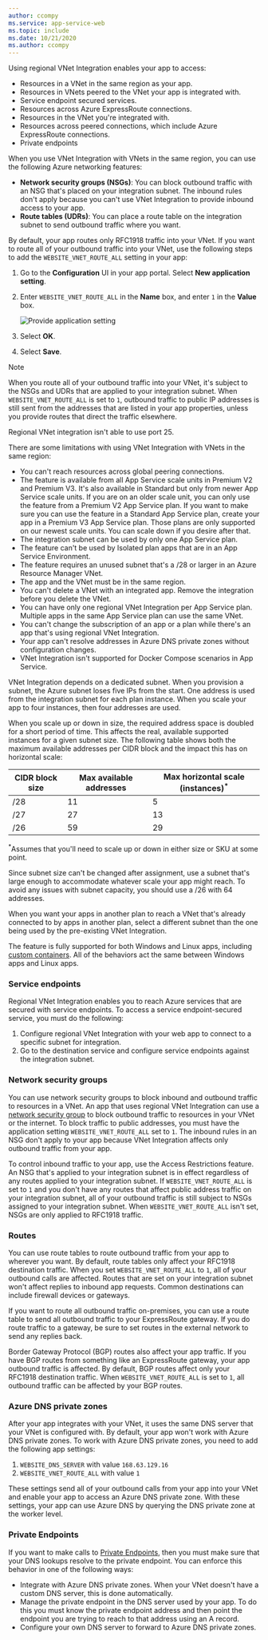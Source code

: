 ```yaml
---
author: ccompy
ms.service: app-service-web
ms.topic: include
ms.date: 10/21/2020
ms.author: ccompy
---
```

Using regional VNet Integration enables your app to access:

* Resources in a VNet in the same region as your app.
* Resources in VNets peered to the VNet your app is integrated with.
* Service endpoint secured services.
* Resources across Azure ExpressRoute connections.
* Resources in the VNet you're integrated with.
* Resources across peered connections, which include Azure ExpressRoute connections.
* Private endpoints 

When you use VNet Integration with VNets in the same region, you can use the following Azure networking features:

* **Network security groups (NSGs)**: You can block outbound traffic with an NSG that's placed on your integration subnet. The inbound rules don't apply because you can't use VNet Integration to provide inbound access to your app.
* **Route tables (UDRs)**: You can place a route table on the integration subnet to send outbound traffic where you want.

By default, your app routes only RFC1918 traffic into your VNet. If you want to route all of your outbound traffic into your VNet, use the following steps to add the `WEBSITE_VNET_ROUTE_ALL` setting in your app: 

1. Go to the **Configuration** UI in your app portal. Select **New application setting**.
1. Enter `WEBSITE_VNET_ROUTE_ALL` in the **Name** box, and enter `1` in the **Value** box.

   ![Provide application setting][4]

1. Select **OK**.
1. Select **Save**.

> [!NOTE]
> When you route all of your outbound traffic into your VNet, it's subject to the NSGs and UDRs that are applied to your integration subnet. When `WEBSITE_VNET_ROUTE_ALL` is set to `1`, outbound traffic to public IP addresses is still sent from the addresses that are listed in your app properties, unless you provide routes that direct the traffic elsewhere.
> 
> Regional VNet integration isn't able to use port 25.

There are some limitations with using VNet Integration with VNets in the same region:

* You can't reach resources across global peering connections.
* The feature is available from all App Service scale units in Premium V2 and Premium V3. It's also available in Standard but only from newer App Service scale units. If you are on an older scale unit, you can only use the feature from a Premium V2 App Service plan. If you want to make sure you can use the feature in a Standard App Service plan, create your app in a Premium V3 App Service plan. Those plans are only supported on our newest scale units. You can scale down if you desire after that.  
* The integration subnet can be used by only one App Service plan.
* The feature can't be used by Isolated plan apps that are in an App Service Environment.
* The feature requires an unused subnet that's a /28 or larger in an Azure Resource Manager VNet.
* The app and the VNet must be in the same region.
* You can't delete a VNet with an integrated app. Remove the integration before you delete the VNet.
* You can have only one regional VNet Integration per App Service plan. Multiple apps in the same App Service plan can use the same VNet.
* You can't change the subscription of an app or a plan while there's an app that's using regional VNet Integration.
* Your app can't resolve addresses in Azure DNS private zones without configuration changes.
* VNet Integration isn't supported for Docker Compose scenarios in App Service.

VNet Integration depends on a dedicated subnet. When you provision a subnet, the Azure subnet loses five IPs from the start. One address is used from the integration subnet for each plan instance. When you scale your app to four instances, then four addresses are used. 

When you scale up or down in size, the required address space is doubled for a short period of time. This affects the real, available supported instances for a given subnet size. The following table shows both the maximum available addresses per CIDR block and the impact this has on horizontal scale:

| CIDR block size | Max available addresses | Max horizontal scale (instances)<sup>*</sup> |
|-----------------|-------------------------|---------------------------------|
| /28             | 11                      | 5                               |
| /27             | 27                      | 13                              |
| /26             | 59                      | 29                              |

<sup>*</sup>Assumes that you'll need to scale up or down in either size or SKU at some point. 

Since subnet size can't be changed after assignment, use a subnet that's large enough to accommodate whatever scale your app might reach. To avoid any issues with subnet capacity, you should use a /26 with 64 addresses.  

When you want your apps in another plan to reach a VNet that's already connected to by apps in another plan, select a different subnet than the one being used by the pre-existing VNet Integration.

The feature is fully supported for both Windows and Linux apps, including [custom containers](../articles/app-service/quickstart-custom-container.md). All of the behaviors act the same between Windows apps and Linux apps.

### Service endpoints

Regional VNet Integration enables you to reach Azure services that are secured with service endpoints. To access a service endpoint-secured service, you must do the following:

1. Configure regional VNet Integration with your web app to connect to a specific subnet for integration.
1. Go to the destination service and configure service endpoints against the integration subnet.

### Network security groups

You can use network security groups to block inbound and outbound traffic to resources in a VNet. An app that uses regional VNet Integration can use a [network security group][VNETnsg] to block outbound traffic to resources in your VNet or the internet. To block traffic to public addresses, you must have the application setting `WEBSITE_VNET_ROUTE_ALL` set to `1`. The inbound rules in an NSG don't apply to your app because VNet Integration affects only outbound traffic from your app.

To control inbound traffic to your app, use the Access Restrictions feature. An NSG that's applied to your integration subnet is in effect regardless of any routes applied to your integration subnet. If `WEBSITE_VNET_ROUTE_ALL` is set to `1` and you don't have any routes that affect public address traffic on your integration subnet, all of your outbound traffic is still subject to NSGs assigned to your integration subnet. When `WEBSITE_VNET_ROUTE_ALL` isn't set, NSGs are only applied to RFC1918 traffic.

### Routes

You can use route tables to route outbound traffic from your app to wherever you want. By default, route tables only affect your RFC1918 destination traffic. When you set `WEBSITE_VNET_ROUTE_ALL` to `1`, all of your outbound calls are affected. Routes that are set on your integration subnet won't affect replies to inbound app requests. Common destinations can include firewall devices or gateways.

If you want to route all outbound traffic on-premises, you can use a route table to send all outbound traffic to your ExpressRoute gateway. If you do route traffic to a gateway, be sure to set routes in the external network to send any replies back.

Border Gateway Protocol (BGP) routes also affect your app traffic. If you have BGP routes from something like an ExpressRoute gateway, your app outbound traffic is affected. By default, BGP routes affect only your RFC1918 destination traffic. When `WEBSITE_VNET_ROUTE_ALL` is set to `1`, all outbound traffic can be affected by your BGP routes.

### Azure DNS private zones 

After your app integrates with your VNet, it uses the same DNS server that your VNet is configured with. By default, your app won't work with Azure DNS private zones. To work with Azure DNS private zones, you need to add the following app settings:

1. `WEBSITE_DNS_SERVER` with value `168.63.129.16`
1. `WEBSITE_VNET_ROUTE_ALL` with value `1`

These settings send all of your outbound calls from your app into your VNet and enable your app to access an Azure DNS private zone. With these settings, your app can use Azure DNS by querying the DNS private zone at the worker level.  

### Private Endpoints

If you want to make calls to [Private Endpoints][privateendpoints], then you must make sure that your DNS lookups resolve to the private endpoint. You can enforce this behavior in one of the following ways: 

* Integrate with Azure DNS private zones. When your VNet doesn't have a custom DNS server, this is done automatically.
* Manage the private endpoint in the DNS server used by your app. To do this you must know the private endpoint address and then point the endpoint you are trying to reach to that address using an A record.
* Configure your own DNS server to forward to Azure DNS private zones.

<!--Image references-->
[4]: ../includes/media/web-sites-integrate-with-vnet/vnetint-appsetting.png

<!--Links-->
[VNETnsg]: /azure/virtual-network/security-overview/
[privateendpoints]: ../articles/app-service/networking/private-endpoint.md
